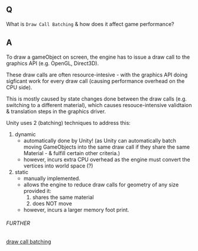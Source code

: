 ## Q
What is `Draw Call Batching` & how does it affect game performance?

## A
To draw a gameObject on screen, the engine has to issue a draw call to the graphics API (e.g. OpenGL, Direct3D).

These draw calls are often resource-intesive - with the graphics API doing sigficant work for every draw call (causing performance overhead on the CPU side).  

This is mostly caused by state changes done between the draw calls</u> (e.g. switching to a different material), which causes resouce-intensive validtaion & translation steps in the graphics driver.

Unity uses 2 (batching) techniques to address this:

1. dynamic
	- automatically done by Unity! (as Unity can automatically batch moving GameObjects into the same draw call if they share the same Material - & fulfill certain other criteria.)
	- however, incurs extra CPU overhead as the engine must convert the vertices into world space (?)
2. static
	- manually implemented.
	- allows the engine to reduce draw calls for geometry of any size provided it:
		1. shares the same material
		2. does NOT move
	- however, incurs a larger memory foot print.

###### FURTHER
[draw call batching](./../../engine/unity/optimize/dc-batch/)